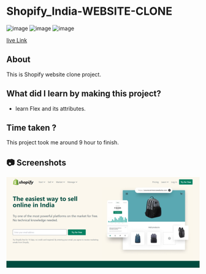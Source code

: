# Shopify_India-WEBSITE-CLONE


![image](https://img.shields.io/badge/Hitesh%20Choudhry-LOC-brightgreen)
![image](https://img.shields.io/badge/HTML-TAILWIND_CSS-orange)
![image](https://img.shields.io/badge/Project-Shopify-blue)

[live Link](https://mellifluous-cassata-0b9244.netlify.app/)

## About

This is Shopify website clone project.

## What did I learn by making this project?

-   learn Flex and its attributes.

##  Time taken ?

This project took me around 9 hour to finish.

## 📷 Screenshots

![image](./screenshot/Screenshot1.png)

